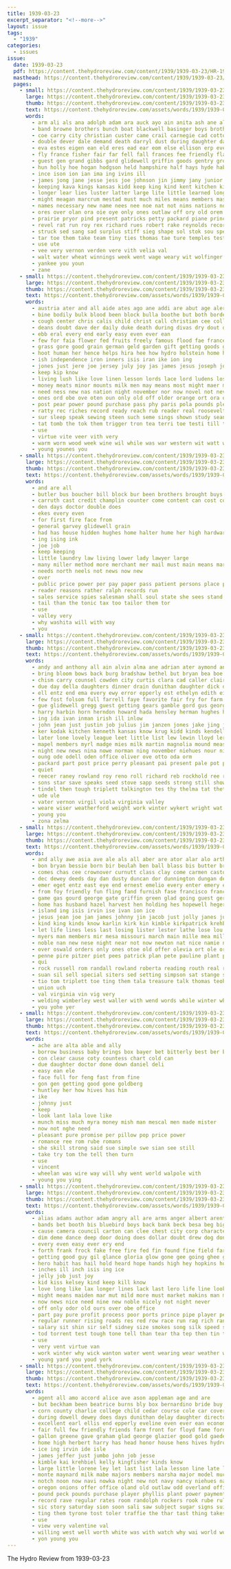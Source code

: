 ```yaml
---
title: 1939-03-23
excerpt_separator: "<!--more-->"
layout: issue
tags:
  - "1939"
categories:
  - issues
issue:
  date: 1939-03-23
  pdf: https://content.thehydroreview.com/content/1939/1939-03-23/HR-1939-03-23.pdf
  masthead: https://content.thehydroreview.com/content/1939/1939-03-23/masthead/HR-1939-03-23.jpg
  pages:
    - small: https://content.thehydroreview.com/content/1939/1939-03-23/small/HR-1939-03-23-01.jpg
      large: https://content.thehydroreview.com/content/1939/1939-03-23/large/HR-1939-03-23-01.jpg
      thumb: https://content.thehydroreview.com/content/1939/1939-03-23/thumbnails/HR-1939-03-23-01.jpg
      text: https://content.thehydroreview.com/assets/words/1939/1939-03-23/HR-1939-03-23-01.txt
      words:
        - arm ali als ana adolph adam ara auck ayo ain anita ash ane aller ather and appleman aby ade alfalfa american all annis aline arts adkins angeles arthur ach allen ago aban addi are ave ani art aleo athens alfred army
        - band browne brothers bunch boat blackwell basinger boys brother bone barbara bel buyers box besa buster bors bobby beulah berkshire beasley but buy backs breath blood betty berry bands better bridgeport brought bread bill beas burkhalter ben bie bom bil bright bluff byan breck ber brings bryson bet body barber bart bros buyer best business bons both boy baile bales bin black barnard bottle bernice big barrow boer beach back been
        - coe carry city christian custer came crail carnegie cad cotton cay choice captain carolyn class ceres carl cost cattle cordell car carte cane cast cease clinton cea claude cargo coyle crew case cord curnutt college cause cave county company caddo cedar can church comes cesar close cai cream carruth cal chick commer charles clara canyon cull chester congress cole cee chan corn clipper champi cha cheap col
        - double dever dale demand death darryl dust during daughter dangle done day dee duncan darko days dose donald date dae degree
        - eva estes eigen ean eld eres ead ear eom else ellison erp every end earl era est enna ent eck eakins ever enter elle ede elmer even enid espe easter elk
        - fly france fisher fair far fell fall frances fee friendly flash flock famous frank francisco for finley fatal foreman forward friday friend few fing floyd felton front from farmer first friends ford flossie field fruits figures fay
        - guest gen grand gibbs gard glidewell griffin goods gentry group ging george ghose given gan greene gat gone gordon gregg goodson geary garber
        - hun holly hoe hogan hodgson held hampshire half hays hyde habe henry homer hinton hydro hanover has her harm hay him heart hen hove head hard hough hames hope hight had hee happy heger harry hold hes high hot home han hubert hed homa hodges harmony hair hus handle harlin habit heck hour hunter hafer
        - ince ison ion ian ima ing ivins ill
        - james jong jane jesse jess joe johnson jin jimmy jany junior just jow john
        - keeping kava kings kansas kidd keep king kind kent kitchen kingman kimberlin
        - longer lear lies luster latter large lite little learned long lack like lime leena louis lye lizzie litle left lloyd lar liner land los ling lynch lax lamber leen labor litt lindbergh light leader liggett last lane live
        - might meagan marcrum mestad must much miles means members master miss maybe men melba mies mary mae mille minnie made mise menta mal march money mapa mathe moore many males mcguire munich mcalester mis mar maa myers mama min mayo most more mole mon mules man matter marie minister mone morning may million
        - names necessary new name nees nee noe nat not nims nations novel news neal never needs now note near nie night niehues
        - ores over olan ora oie oye only ones outlaw off ory old orem olive ore oman oli office
        - prairie pryor pind present patricks petty packard piane princess poe pastor plane pee pan pates pai payne pat pitzer pauline pais pace per power poland pops pounds place piet people pow pei pen plenty past pollock por peeks pou phillips pope pili points proud part price page
        - revel rat run roy rex richard rues robert rake reynolds record roshan ray ronco ricker reveal robertson reves rand res ridenour rochester ruth rather roe road rollock reno rain ran read rebekah regular ralph real reef raph reason rasa revie records roosevelt
        - struck sed sang sad surplus stiff sieg shape sol stok sou special sleek slim scott six soon sing sera stops sees schools save sun stuff sunday shirley stem stern saa seen shawnee sine such states sale schan shields safe sheen said small seem stands stockton sims sin start sister sat south set standing still state seles sako say show sak ship summerville sease star sire speck spring stove san speak stella seed she speed seron stock simmons salt see seats saturday sem student school screen schoo shown sie stay second smith sek ster stent
        - tar toe them take team tiny ties thomas tae ture temples test temple taken tolle tomlinson tal texas the than title teach towns timber truly tha town tune talkington then tock tana table thi ten trom tom till thing tast tra too tri top
        - use ute
        - vee very vernon verden vere vith velia val
        - walt water wheat winnings week went wage weary wit wolfinger world western worthy weese watson will ware weak war warring was wings wong weather wal with winners worthington word wye wayne waller williams wife warm worst white while weatherford way wood wil washington work won wean well worlds west worth weeks wee
        - yankee you youn
        - zane
    - small: https://content.thehydroreview.com/content/1939/1939-03-23/small/HR-1939-03-23-02.jpg
      large: https://content.thehydroreview.com/content/1939/1939-03-23/large/HR-1939-03-23-02.jpg
      thumb: https://content.thehydroreview.com/content/1939/1939-03-23/thumbnails/HR-1939-03-23-02.jpg
      text: https://content.thehydroreview.com/assets/words/1939/1939-03-23/HR-1939-03-23-02.txt
      words:
        - austria ater and all aide ates ago ane addi are abut age alert arden antee adolf able apple ach amadon august
        - bine bodily bulk blood been block bulla boothe but both border bands break bae britain berlin belin back bing bor beg better butter born bow best buy bel bore body burden balla borders balance bowers
        - cough center chris calis child christ call christian cee college cold cover case common carl caldwell casey come car change cade cop close cattle certain cause chica citizen czech chace curtain comes coe con carolina chamberlain chest courts cue cheap can cari circle
        - deans doubt dave der daily duke death during divas dry dout done doot day die davies divine doctor dan days dairy dato dawn does
        - ebb eral every end early easy even ever ean
        - few for faia flower fed fruits freely famous flood fae france faith front fie fee face fear fruit floor fone farm far faint foo fort fon full fall figures fete flesh found fresh fair force fiber from
        - grass gore good grain german geld garden gift getting goods green guard grab gover glory goes germany gain given gather gov
        - hoot human her hence helps hira hee how hydro holstein home hole heres heath holiday hope hoare him house hand houston had high has health
        - ish independence iron inners isis iran ike ion ing
        - jones just jere joe jersey july joy jas james jesus joseph john
        - keep kip know
        - living lush like love linen lesson lords lace lord ludens loss london loving little learned loni lion low light longer lean left lines leah large lenis long look law lies lights lish life ley line last
        - money meats minor mounts milk men may means most might maer mac mis moment mean mee moun mission mik many much mote mere mele min minister masur mato mony march man made mas mark master must more meir
        - need ness new nas nation night november nor now novel not never nations necessary needs north nite
        - ones ord obe ove oten oun only old off older orange ort ora over
        - post pear power pound purchase pass phy paris pola pounds plenty pack prime packett pet paver poland place proper price pull push pro parley per poor pint pee people poles pride pers part peter powel pole pay parliament pete pati point
        - ratty rec riches record ready reach rub reader real roosevelt rich reich rot rising row red ronan rate rober role rea rance richer running reason
        - sur sleep speak sewing steen such seme sings shown study sean spring sias sah spell said supply seeds samuel seems subject soon star senna sata sami sugar short square son sense sir set state secret step sion she stress self stoer see seed session seer space shows season summer satin salt sant song sin sour shall
        - tat tomb the tok them trigger tron tea terri toe testi till take tank tant trial tena tae ture tak tines tas than tes thing tha trom too teal toler toward taal tri tiny tool trust tia try trant teen times tote
        - use
        - virtue vite veer vith very
        - warm worn wood week wine wil while was war western wit watt well why winter wate work wear way words waste with world will won weather weeks weight weekly water wonder willing
        - young younes you
    - small: https://content.thehydroreview.com/content/1939/1939-03-23/small/HR-1939-03-23-03.jpg
      large: https://content.thehydroreview.com/content/1939/1939-03-23/large/HR-1939-03-23-03.jpg
      thumb: https://content.thehydroreview.com/content/1939/1939-03-23/thumbnails/HR-1939-03-23-03.jpg
      text: https://content.thehydroreview.com/assets/words/1939/1939-03-23/HR-1939-03-23-03.txt
      words:
        - and are all
        - butler bus boucher bill block bur been brothers brought buys borne burde business basinger bandy buy bank body bane
        - carruth cast credit champlin counter come content can cost company call change child
        - den days doctor double does
        - ekes every even
        - for first fire face from
        - general garvey glidewell grain
        - had has house hidden hughes home halter hume her high hardware hydro
        - ing ising ink
        - joe job
        - keep keeping
        - little laundry law living lower lady lawyer large
        - many miller method more merchant mer mail must main means market meager march man most money mills
        - needs north neels not news now new
        - over
        - public price power per pay paper pass patient persons place press
        - reader reasons rather ralph records run
        - sales service spies salesman shall soul state she sees stand side set such selling store station
        - tail than the tonic tax too tailor them tor
        - use
        - valley very
        - why washita will with way
        - you
    - small: https://content.thehydroreview.com/content/1939/1939-03-23/small/HR-1939-03-23-04.jpg
      large: https://content.thehydroreview.com/content/1939/1939-03-23/large/HR-1939-03-23-04.jpg
      thumb: https://content.thehydroreview.com/content/1939/1939-03-23/thumbnails/HR-1939-03-23-04.jpg
      text: https://content.thehydroreview.com/assets/words/1939/1939-03-23/HR-1939-03-23-04.txt
      words:
        - andy and anthony all ain alvin alma ane adrian ater aymond anna are ason alta allon aid alex arletta aylor april albert arthur
        - bring bloom bows back burg bradshaw bethel but bryan bea boe birth best both bergman bry barber bridgeport blough brought bout boyett bryon ben baby boschert betty been bore better balance bill brooker bertha bers broadway boyette bigger
        - chism carry counsel cowden city curtis clara cad caller clair cecil carmen canning cedar cash clinton claude craft chief cool call carne county chae caddo cay chain cox curt can charles crownover chick camey colony cai
        - due day della daughters dinner drain dunithan daughter dick dalke don dunnington dickerson dennis dale days duncan delmar dan dickey dower durham double
        - ell entz end ema every ewy error epperly est ethelyn edith eis edwin elbert elwood elk emory ever eimer erling
        - few fost folsom full farrell faye favorite fair fry for farm farrel friday fon fam found frank free field from fast friends fred
        - gue glidewell gregg guest getting gears gamble gord gus george glen gear glad grady gave gas garden grain gun
        - harry harbin horn herndon howard hada hensley herman hughes homa horse hou has hubert hie house herbert hinton holl her harding hone home heger held had hee happy hien hart hatfield homes henry heine hydro hopewell
        - ing ida ivan inman irish ill inlow
        - john jean just justin job julius jim janzen jones jake jing jerman jost joyce joh janzer johns joly joe
        - ker kodak kitchen kenneth kansas know krug kidd kinds kendell karlin kathryn king
        - later lone lovely league leet little list lew lewin lloyd ler lawton low land long line lewis lucas leila loar last lenora lowell lucius lunch lane lawrence luck lola larence lawter lene leo leader
        - mapel members myrl madge mies milk martin magnolia mound measles morning miss man mey miller matter mery marjorie mildred mall march mas marie mis miki mick marvin mel marti mccall mori maynard marg martins muy margaret marion minta martha milton melva mary mavis may mos made monday med
        - night new news nina nowe norman ning november niehues nour nicely nowka north noon notice now need ner
        - oung ode odell oden office oliver ove otto oda orm
        - packard part post price perry pleasant pai present pale pot pieper people pent plan payne pete pearl per posen paul pauline pitt painting pay pryor pong pankratz pride pane pitzer president
        - quiet
        - reecer raney rowland roy reno roll richard reb rockhold ree russel ray red rowan ralph ridge rose ruhl ran robertson real reynolds russell record ruby road raymond rust ross
        - sons star save speaks seed stove sapp seeds strong still show school sylvester schultz sunday smith spring speed sean slagell sek spore sun sick stutzman see sheree surprise she sus south screen shower sees sam swartzendruber seek seco service second snyder summer son shin sister seems spain send sunda seamands seen seem saturday schmidt simmons sewing spaulding shawnee soy
        - tindel then tough triplett talkington tes thy thelma tat thet the them thomason thee thurs thiessen too tor tol texas tiny tooth toa thom tickel tice thomas tren ten triplet ted toto trekell town telling than teas tale
        - ude ule
        - vater vernon virgil viola virginia valley
        - weare wiser weatherford weight work winter wykert wright wat week will wife with walter worthington wei wal wheeler wilma was wee went
        - young you
        - zona zelma
    - small: https://content.thehydroreview.com/content/1939/1939-03-23/small/HR-1939-03-23-05.jpg
      large: https://content.thehydroreview.com/content/1939/1939-03-23/large/HR-1939-03-23-05.jpg
      thumb: https://content.thehydroreview.com/content/1939/1939-03-23/thumbnails/HR-1939-03-23-05.jpg
      text: https://content.thehydroreview.com/assets/words/1939/1939-03-23/HR-1939-03-23-05.txt
      words:
        - and ally awe asia ave ale als all aber are ator alar alo arthur alin agen aso ang aileen agate ana age
        - bon bryan bessie born bir beulah ben ball blass bis butter brooker bose billy bay bang boys bator black border boy been blatt beter bor bors bunch better berry bridgeport but bees brother bare bernardine bettie best beatrice banter bel business baad
        - comes chas cee crownover curnutt class clay come carmen castor caddo contin camey can ceres chris con case cecil cooley christ check coffee corn champlin comfort car cream crome came city company county cai christene cia cox christine chose
        - dec dewey deeds day dan dusty duncan dor dunnington dungan detweiler down dery dinner days dull dary dang during daughter
        - emer eget entz east eye end ernest emelio every enter emery ence epperly eon enna enid
        - from foy friendly fun fling fand furnish fase francisco francis fair fee flossie fast fried farmer friends fon first friend fall few friday flow floyd freshman fancher fos front fyfe frid field for fron fries frank
        - game gas gourd george gate griffin green glad going guest geren golden grace grandson good guess gregg grade gave
        - home has husband hazel harvest hen holding hes hopewell heger hydro had harry hinton hair hea how hope hai hay her henry hume harton hie him hom hatfield harold high hare
        - island ing isis irvin ise ivan ion ice
        - jesus jean joe jan james johnny jin jacob just jolly janes junior jent jim jie johnston
        - kind king kinds know karlin kirk kin kimble kirkpatrick krehbiel katherine
        - let life lines less last losing lister lester lathe lose lou line lee lave love lucian lit land lizzie lev laws lake
        - myers man members mir mesa missouri march main mille mea miller marah more mapel most mee manners miler mis may maxine must miles miss made music mason marjorie money monday market magnolia mara mckee moc
        - noble nan new nese night near not now newton nat nice namie news
        - over oswald orders only ones otoe old offer olevia ort ole ore onion
        - penne pire pitzer piet pees patrick plan pete pauline plant peda prince perri pace public peal pies pee past plants pita pater present pang
        - qui
        - rock russell rom randall rowland roberta reading routh real rawleigh read robert roster rising rolls ruth ries regular reynolds raw row rook
        - suan sil sell special siters sed setting simpson sat stange store south standard stockman save suprise sway student such salad season spain sues ship sides summer schantz see sur sek supper song shields set seats sung sale sie side seay she spring sutton skelly sunshine slagell station senior service spies smile school sis sole sweat stare schoo smiling sad steele saturday study scott son sarah sunday
        - tio tom triplett toe ting them tala treasure talk thomas teoh than tucker train tea tat tor try tenn terrace tosti texas tian then taylor tie tool tant the trip thon
        - union uch
        - val virginia vin vig very
        - welding wimberley west waller with wend words while winter wham weatherford week walks williams wiley went watson why was waters work will wyatt washita weeks wil want well wise wieden wie wilburn western worlds
        - you yohe yer
    - small: https://content.thehydroreview.com/content/1939/1939-03-23/small/HR-1939-03-23-06.jpg
      large: https://content.thehydroreview.com/content/1939/1939-03-23/large/HR-1939-03-23-06.jpg
      thumb: https://content.thehydroreview.com/content/1939/1939-03-23/thumbnails/HR-1939-03-23-06.jpg
      text: https://content.thehydroreview.com/assets/words/1939/1939-03-23/HR-1939-03-23-06.txt
      words:
        - ache are alta able and ally
        - borrow business baby brings box bayer bet bitterly best ber bac
        - con clear cause coty countess chart cold can
        - due daughter doctor done down daniel deli
        - easy ean ele
        - face full for feng fast from fine
        - gon gen getting good gone goldberg
        - huntley her how hives has him
        - ike
        - johnny just
        - keep
        - look lant lala love like
        - munch miss much myra money mish man mescal men made mister
        - now not nghe need
        - pleasant pure promise per pillow pop price power
        - romance ree rom rube romans
        - she skill strong said sue simple swe sian see still
        - take try tom the tell then turn
        - use
        - vincent
        - wheelan was wire way will why went world walpole with
        - young you ying
    - small: https://content.thehydroreview.com/content/1939/1939-03-23/small/HR-1939-03-23-07.jpg
      large: https://content.thehydroreview.com/content/1939/1939-03-23/large/HR-1939-03-23-07.jpg
      thumb: https://content.thehydroreview.com/content/1939/1939-03-23/thumbnails/HR-1939-03-23-07.jpg
      text: https://content.thehydroreview.com/assets/words/1939/1939-03-23/HR-1939-03-23-07.txt
      words:
        - alias adams author adam angry all are arms anger albert arent awkward athens ari and age aly able ach
        - bands bet booth bis bluebird boys back bank beck besa beg big butz best below brain been books but baby business band boo bridge break book beans bow both bell boy bird better
        - cause camera council carton can clee chest city corp character course cancer champion center circle cliff charley creek chuck con call chair came care catching cos clever cry common county coins carlo current cute cau castor caesar cast come crochet carry chance comes cant check car cool chronic
        - dim deme dance deep door doing does dollar doubt drew dog don der draft dress die dark double dam down deal
        - every even easy ever ery end
        - forth frank frock fake free fire fed fin found fine field far fatal face fret fail first full floor friend fore front fell fone folks felt for from falls falling
        - getting good guy gil glance gloria glow gone gee going ghee game
        - hero habit has hail hold heard hope hands high hey hopkins honesty how hard howd had hes heart hares hook heres hydro hor hem health home hobby human head her him honey
        - inches ill inch isis ing ice
        - jelly job just joy
        - kid kiss kelsey kind keep kill know
        - love long like lax longer lines lack last lero life line look lute let lively likes lar little luck lay lite left large lanner lunch leon
        - might means maiden mar mut mild more must market makins man monte maybe miss morning many martin mill males marbury march money made million matter mean master may meal most
        - now news nice need nine new noble nicely not night never
        - off only odor old ours over obe office
        - part pay pure profit process poor ports prince pipe player pen pretty public per pal present pair pages persons price plant person pride
        - regular runner rising roads res red row race run rag rich ran rage road rose reading real ruth rent room rain rise rush rains rolls rank reining
        - salary sit shin sir self sidney size smokes song silk speed standard sewing sport smack stand sat style sleep stuff seven stalling show spears secret stratten she sions small said sheer sharp soles smile sick spring short slim see shale say shows silence sayles study states stitch swell storm smoke set soy strain slight star sensing shed send start soul samuel sack sweet service still state sey straten
        - tod torrent test tough tone tell than tear tha tep then tin try thing tiny town templeton tones too till teach train the taste take tender tims toot ted talk ten
        - use
        - very vent virtue van
        - work winter why wick wanton water went wearing wear weather want with worth will wool wait wary well wide wan wit wonder wacker window while was wai way words waters
        - young yard you youd york
    - small: https://content.thehydroreview.com/content/1939/1939-03-23/small/HR-1939-03-23-08.jpg
      large: https://content.thehydroreview.com/content/1939/1939-03-23/large/HR-1939-03-23-08.jpg
      thumb: https://content.thehydroreview.com/content/1939/1939-03-23/thumbnails/HR-1939-03-23-08.jpg
      text: https://content.thehydroreview.com/assets/words/1939/1939-03-23/HR-1939-03-23-08.txt
      words:
        - agent all amo accord alice ave ason appleman age and are
        - but beckham been beatrice burns bly box bernardino bride buy blaine black beer bryan bank beans big buckmaster babel broom brooks brides both brother belle bandy best belew
        - corn county charlie college child cedar course cole car cover coffee cost chairs carl cox company cotton cake class carton custer chance can cream carry curnutt cha con canyon chan
        - during dowell dewey does days dunithan delay daughter director day del
        - excellent earl ellis end epperly eveline even ever ean economy
        - fair full few friendly friends farm front for floyd fame ford fortune former from fie friend fruit famous fatal friday fonda first flakes folks
        - gallon greene gave graham glad george glazier good gold gaede goldberg garfield garden green gol given
        - home high herbert harry has head honor house hens hives hydro horse him her henke how hume half handle henry hope
        - ice ing irvin ide isle
        - james jeffer just jumbo john job jesse
        - kimble kai krehbiel kelly kingfisher kinds know
        - large little lorene ley let last list lala lesson line late letter learn loyal lloyd leroy lor lee leader lin like likes leghorn latimer
        - monte maynard milk mabe majors members marsha major model much market marriage march merle many men myra most million mean mcintosh must money miss more made method
        - notch noon now navi nowka night new not navy nancy niehues nate newton name
        - oregon onions offer office oland old outlaw odd overland officer owen
        - pound peck pounds purchase player phyllis plant power payment pick proud present page princess promise people pieper plants plan price piece public paper place per pleasant payn
        - record rave regular rates room randolph rockers rook rube rule richard reber ron ren ralph risk romance rath role
        - sic story saturday sion soon sali saw subject sugar signs sui springs shower spring start san spell still station school spain share smith sister safe state seen short see sweet sale score sunday seed summerville son stoves sewing soap sidney shown screen spies show smart shultz slim shirley student states sand summers service scott she
        - ting them tyrone tost toler traffie the thar tast thing takes tips than tess temple take tenant touch thur top
        - use
        - view very valentine val
        - willing west well worth white was with watch why wai world won wheat week warm wish while wheelan warner work will wey
        - yon young you
---
```


The Hydro Review from 1939-03-23

<!--more-->

